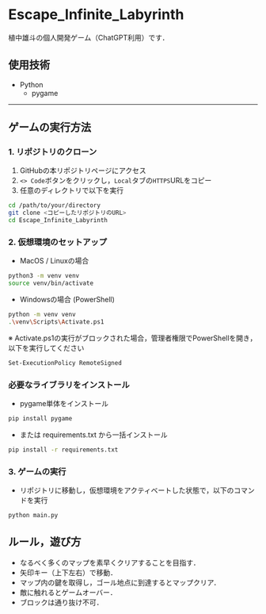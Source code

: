 # Escape_Infinite_Labyrinth
植中雄斗の個人開発ゲーム（ChatGPT利用）です．

## 使用技術
- Python
  - pygame

---

## ゲームの実行方法

### 1. リポジトリのクローン

1. GitHubの本リポジトリページにアクセス
2. `<> Code`ボタンをクリックし，`Local`タブの`HTTPS`URLをコピー
3. 任意のディレクトリで以下を実行

```bash
cd /path/to/your/directory
git clone <コピーしたリポジトリのURL>
cd Escape_Infinite_Labyrinth
```

### 2. 仮想環境のセットアップ
  - MacOS / Linuxの場合

  ```bash
  python3 -m venv venv
  source venv/bin/activate
  ```

  - Windowsの場合 (PowerShell)

  ```bash
  python -m venv venv
  .\venv\Scripts\Activate.ps1
  ```

  ※ Activate.ps1の実行がブロックされた場合，管理者権限でPowerShellを開き，以下を実行してください
  ```bash
  Set-ExecutionPolicy RemoteSigned
  ```
### 必要なライブラリをインストール
- pygame単体をインストール

```bash
pip install pygame
```

- または requirements.txt から一括インストール
```bash
pip install -r requirements.txt
```

### 3. ゲームの実行
  - リポジトリに移動し，仮想環境をアクティベートした状態で，以下のコマンドを実行
  ```bash
  python main.py
  ```

## ルール，遊び方
- なるべく多くのマップを素早くクリアすることを目指す．
- 矢印キー（上下左右）で移動．
- マップ内の鍵を取得し，ゴール地点に到達するとマップクリア．
- 敵に触れるとゲームオーバー．
- ブロックは通り抜け不可．
